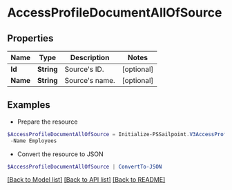 # AccessProfileDocumentAllOfSource
## Properties

Name | Type | Description | Notes
------------ | ------------- | ------------- | -------------
**Id** | **String** | Source&#39;s ID. | [optional] 
**Name** | **String** | Source&#39;s name. | [optional] 

## Examples

- Prepare the resource
```powershell
$AccessProfileDocumentAllOfSource = Initialize-PSSailpoint.V3AccessProfileDocumentAllOfSource  -Id ff8081815757d4fb0157588f3d9d008f `
 -Name Employees
```

- Convert the resource to JSON
```powershell
$AccessProfileDocumentAllOfSource | ConvertTo-JSON
```

[[Back to Model list]](../README.md#documentation-for-models) [[Back to API list]](../README.md#documentation-for-api-endpoints) [[Back to README]](../README.md)

